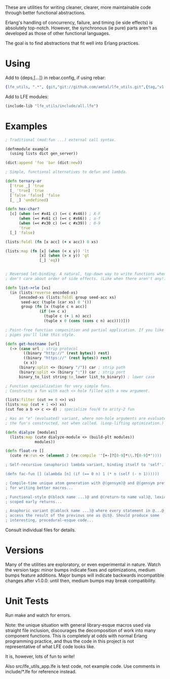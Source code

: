 These are utilities for writing cleaner, clearer, more maintainable code through better functional abstractions.

Erlang's handling of concurrency, failure, and timing (ie side effects) is absolutely top-notch. However, the synchronous (ie pure) parts aren't as developed as those of other functional languages.

The goal is to find abstractions that fit well into Erlang practices.


Using
=====

Add to {deps,[...]} in rebar.config, if using rebar:

```erlang
{lfe_utils, ".*", {git,"git://github.com/amtal/lfe_utils.git",{tag,"v1.2.3"}}}
```

Add to LFE modules:

```clojure 
(include-lib "lfe_utils/include/all.lfe") 
```

Examples
========

```clojure
; Traditional (mod:fun ...) external call syntax.

(defnmodule example
  (using lists dict gen_server))

(dict:append 'foo 'bar (dict:new))

; Simple, functional alternatives to defun and lambda.

(defn ternary-or
  ['true _] 'true
  [_ 'true] 'true
  ['false 'false] 'false
  [_ _] 'undefined)

(defn hex-char?
  [c] (when (=< #x41 c) (=< c #x46)) ; A-F
      (when (=< #x61 c) (=< c #x66)) ; a-f
      (when (=< #x30 c) (=< c #x39)) ; 0-9
      'true
  [_] 'false)

(lists:foldl (fn [x acc] (+ x acc)) 0 xs)

(lists:map (fn [x] (when (< x y)) 'lt
               [x] (when (> x y)) 'gt
               [_] 'eq))


; Reversed let-binding. A natural, top-down way to write functions when you
; don't care about order of side effects. (Like when there aren't any!)

(defn list->rle [xs] 
  (in (lists:reverse encoded-xs)
      [encoded-xs (lists:foldl group seed-acc xs)
       seed-acc (tuple (car xs) 0 '())
       group (fn [x (tuple c n acc)] 
               (if (== c x) 
                 (tuple c (+ 1 n) acc)
                 (tuple x 0 (cons (cons c n) acc))))]))

; Point-free function composition and partial application. If you like Unix
; pipes you'll like this style.

(defn get-hostname [url]
  (-> (case url ; strip protocol
        ((binary "http://" (rest bytes)) rest)
        ((binary "https://" (rest bytes)) rest)
        (x x))
      (binary:split <> (binary "/")) car ; strip path
      (binary:split <> (binary ":")) car ; strip port
      binary_to_list string:to_lower list_to_binary)) ; lower case

; Function specialization for very simple funs. 
; Constructs a fun with each <> hole filled with a new argument.

(lists:filter (cut >= 0 <>) vs)
(lists:map (cut + 1 <>) xs)
(cut foo a b <> c <> d) ; specialize foo/6 to arity-2 fun

; Has an "e" (evaluated) variant, where non-hole arguments are evaluated when
; the fun's constructed, not when called. (Loop-lifting optimization.)

(defn dialyze [modules] 
  (lists:map (cute dialyze-module <> (build-plt modules))
             modules))

(defn float-re [] 
  (cute re:run <> (element 2 (re:compile '"[+-]?[0-9]*\\.?[0-9]*"))))

; Self-recursive (anaphoric) lambda variant, binding itself to 'self'.

(defn fac-fun [] (alambda [n] (if (== 0 n) 1 (* n (self (- n 1))))))

; Compile-time unique atom generation with @(gensym)@ and @(gensym prefix)@,
; for writing better macros...

; Functional-style @(block name ...)@ and @(return-to name val)@, lexically
; scoped early returns...

; Anaphoric variant @(ablock name ...)@ where every statement in @...@ can
; access the result of the previous one as @it@. Should produce some
; interesting, procedural-esque code...

```

Consult individual files for details.

Versions
========

Many of the utilities are exploratory, or even experimental in nature. Watch the version tags: minor bumps indicate fixes and optimizations, medium bumps feature additions. Major bumps will indicate backwards incompatible changes after v1.0.0: until then, medium bumps may break compatibility.


Unit Tests
==========

Run make and watch for errors.



Note: the unique situation with general library-esque macros used via straight file inclusion, discourages the decomposition of work into many component functions. This is completely at odds with normal Erlang programming practice, and thus the code in this project is not representative of what LFE code looks like.

It is, however, lots of fun to write!

Also src/lfe_utils_app.lfe is test code, not example code. Use comments in include/*.lfe for reference instead.
